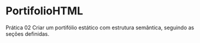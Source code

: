 # PortifolioHTML
Prática 02  Criar um portifólio estático com estrutura semântica, seguindo as seções definidas.
